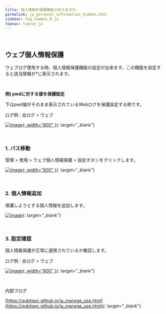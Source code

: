 ```yaml
---
title: 個人情報を保護機能がありますか
permalink: ja_personal_information_hidden.html
sidebar: faq_common_M_ja
topnav: topnav_ja
---
```


<br />

## ウェブ個人情報保護

ウェブログ使用する時、個人情報保護機能の設定が出来ます。この機能を設定すると該当情報が*に表示されます。 

<br />

**例) pwdに対する値を保護設定**

下はpwd値がそのまま表示されているWebログを保護設定する例です。

ログ例 : 全ログ > ウェブ

[![image](/docs/images/Faq/Agent/06.png){: width="800" }](/docs/images/Faq/Agent/06.png){: target="_blank"}

<br />

### 1. パス移動

管理 > 使用 > ウェブ個人情報保護 > 設定ボタンをクリックします。

[![image](/docs/images/Faq/Agent/07.png){: width="800" }](/docs/images/Faq/Agent/07.png){: target="_blank"}

<br />

### 2. 個人情報追加

保護しようとする個人情報を追加します。

[![image](/docs/images/Faq/Agent/08.png)](/docs/images/Faq/Agent/08.png){: target="_blank"}

<br />

### 3. 設定確認

個人情報保護が正常に適用されているか確認します。

ログ例 : 全ログ > ウェブ

[![image](/docs/images/Faq/Agent/09.png){: width="800" }](/docs/images/Faq/Agent/09.png){: target="_blank"}

<br />

内部ブログ

[https://qubitsec.github.io/ja_manage_use.html](https://qubitsec.github.io/ja_manage_use.html){: target="_blank"}

